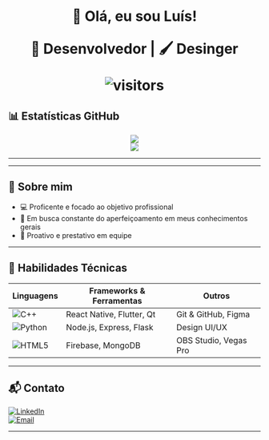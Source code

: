 <h1 align="center">👋 Olá, eu sou Luís!

<p align="center">
  🔧 Desenvolvedor | 🖌️ Desinger 
</p>

<p align="center">
  <img src="https://komarev.com/ghpvc/?username=seuusuario&style=for-the-badge" alt="visitors"/>
</p>

## 📊 Estatísticas GitHub

<p align="center">
  <img src="https://github-readme-stats.vercel.app/api?username=luisminze&show_icons=true&theme=github_dark&count_private=true" />
  <br/>
  <img src="https://github-readme-stats.vercel.app/api/top-langs/?username=luisminze&layout=compact&theme=github_dark" />
</p>

---
---

## 🧬 Sobre mim

- 💻 Proficente e focado ao objetivo profissional
- 🧠 Em busca constante do aperfeiçoamento em meus conhecimentos gerais
- 🤝 Proativo e prestativo em equipe

---

## 🧠 Habilidades Técnicas

| Linguagens      | Frameworks & Ferramentas         | Outros                    |
|-----------------|----------------------------------|---------------------------|
| ![C++](https://img.shields.io/badge/C++-00599C?logo=c%2B%2B&logoColor=white) | React Native, Flutter, Qt | Git & GitHub, Figma       |
| ![Python](https://img.shields.io/badge/Python-3776AB?logo=python&logoColor=white) | Node.js, Express, Flask   | Design UI/UX              |
| ![HTML5](https://img.shields.io/badge/HTML5-E34F26?logo=html5&logoColor=white) | Firebase, MongoDB         | OBS Studio, Vegas Pro     |

---

## 📬 Contato

[![LinkedIn](https://img.shields.io/badge/LinkedIn-0077B5?logo=linkedin&logoColor=white)](https://linkedin.com/in/luisminze)  
[![Email](https://img.shields.io/badge/Email-D14836?logo=gmail&logoColor=white)](mailto:luisminze@gmail.com)

---



